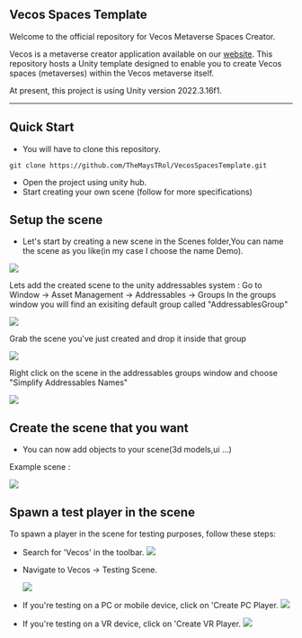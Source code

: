 ## Vecos Spaces Template
Welcome to the official repository for Vecos Metaverse Spaces Creator.

Vecos is a metaverse creator application available on our [website](https://hyper.vecos.us). This repository hosts a Unity template designed to enable you to create Vecos spaces (metaverses) within the Vecos metaverse itself.

At present, this project is using Unity version 2022.3.16f1.

----------------------------------------
## Quick Start
- You will have to clone this repository.
```git
git clone https://github.com/TheMaysTRol/VecosSpacesTemplate.git
```
- Open the project using unity hub.
- Start creating your own scene (follow for more specifications)

## Setup the scene
- Let's start by creating a new scene in the Scenes folder,You can name the scene as you like(in my case I choose the name Demo).

![](https://i.imgur.com/VaRh8NS.png)

 Lets add the created scene to the unity addressables system :
  Go to Window -> Asset Management -> Addressables -> Groups
In the groups window you will find an exisiting default group called "AddressablesGroup"

![](https://i.imgur.com/0VIYMGO.png)

 Grab the scene you've just created and drop it inside that group

![](https://i.imgur.com/a3SemXv.png)

 Right click on the scene in the addressables groups window and choose "Simplify Addressables Names"

![](https://i.imgur.com/1lMD91A.png)

## Create the scene that you want

- You can now add objects to your scene(3d models,ui ...)

Example scene : 

![](https://i.imgur.com/nvExiHr.png)


## Spawn a test player in the scene

 To spawn a player in the scene for testing purposes, follow these steps:
 
 - Search for 'Vecos' in the toolbar.
   ![](https://i.imgur.com/C4RVNqH.png)
   
 - Navigate to Vecos -> Testing Scene.
   
   ![](https://i.imgur.com/jBdNO5A.png)
   
 - If you're testing on a PC or mobile device, click on 'Create PC Player.
   ![](https://i.imgur.com/Iwk3hwE.png)
   
 - If you're testing on a VR device, click on 'Create VR Player.
   ![](https://i.imgur.com/4t3EtPw.png)
